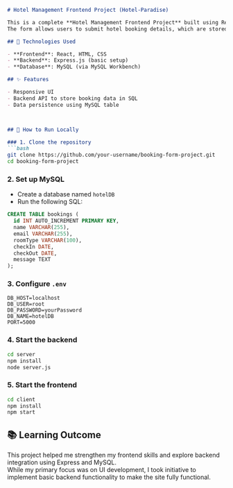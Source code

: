 

```markdown
# Hotel Management Frontend Project (Hotel-Paradise)

This is a complete **Hotel Management Frontend Project** built using React, developed as part of an internship project.  
The form allows users to submit hotel booking details, which are stored in a MySQL database via a basic Express backend.

## 🔧 Technologies Used

- **Frontend**: React, HTML, CSS
- **Backend**: Express.js (basic setup)
- **Database**: MySQL (via MySQL Workbench)

## ✨ Features

- Responsive UI
- Backend API to store booking data in SQL
- Data persistence using MySQL table



## 🚀 How to Run Locally

### 1. Clone the repository
```bash
git clone https://github.com/your-username/booking-form-project.git
cd booking-form-project
```

### 2. Set up MySQL
- Create a database named `hotelDB`
- Run the following SQL:
```sql
CREATE TABLE bookings (
  id INT AUTO_INCREMENT PRIMARY KEY,
  name VARCHAR(255),
  email VARCHAR(255),
  roomType VARCHAR(100),
  checkIn DATE,
  checkOut DATE,
  message TEXT
);
```

### 3. Configure `.env`
```env
DB_HOST=localhost
DB_USER=root
DB_PASSWORD=yourPassword
DB_NAME=hotelDB
PORT=5000
```

### 4. Start the backend
```bash
cd server
npm install
node server.js
```

### 5. Start the frontend
```bash
cd client
npm install
npm start
```

## 📚 Learning Outcome

This project helped me strengthen my frontend skills and explore backend integration using Express and MySQL.  
While my primary focus was on UI development, I took initiative to implement basic backend functionality to make the site fully functional.
